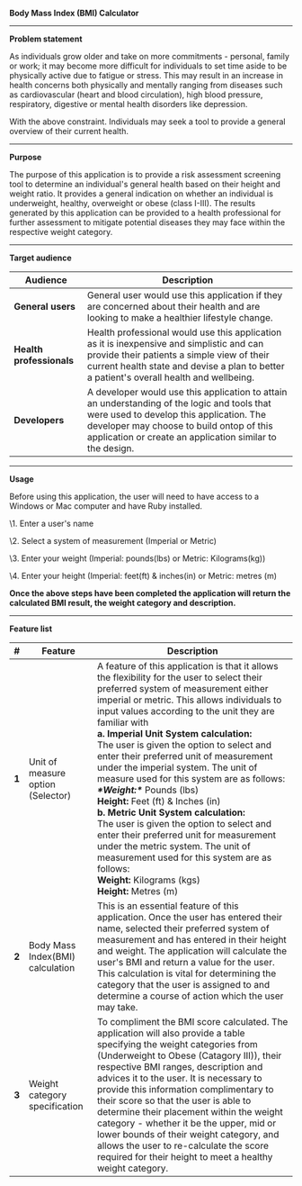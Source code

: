 **Body Mass Index (BMI) Calculator**

---

**Problem statement**

As individuals grow older and take on more commitments - personal, family or work; it may become more difficult for individuals to set time aside to be physically active due to fatigue or stress. This may result in an increase in health concerns both physically and mentally ranging from diseases such as cardiovascular (heart and blood circulation), high blood pressure, respiratory, digestive or mental health disorders like depression. 

With the above constraint. Individuals may seek a tool to provide a general overview of their current health. 



---

**Purpose**

The purpose of this application is to provide a risk assessment screening tool to determine an individual's general health based on their height and weight ratio. It provides a general indication on whether an individual is underweight, healthy, overweight or obese (class I-III). The results generated by this application can be provided to a health professional for further assessment to mitigate potential diseases they may face within the respective weight category. 

---

**Target audience**

| Audience                 | Description                                                  |
| ------------------------ | ------------------------------------------------------------ |
| **General users**        | General user would use this application if they are concerned about their health and are looking to make a healthier lifestyle change. |
| **Health professionals** | Health professional would use this application as it is inexpensive and simplistic and can provide their patients a simple view of their current health state and devise a plan to better a patient's overall health and wellbeing. |
| **Developers**           | A developer would use this application to attain an understanding of the logic and tools that were used to develop this application. The developer may choose to build ontop of this application or create an application similar to the design. |

---

**Usage**

Before using this application, the user will need to have access to a Windows or Mac computer and have Ruby installed. 

\1. Enter a user's name

\2. Select a system of measurement (Imperial or Metric)

\3. Enter your weight (Imperial: pounds(lbs) or Metric: Kilograms(kg))

\4.  Enter your height (Imperial: feet(ft) & inches(in) or Metric: metres (m)

**Once the above steps have been completed the application will return the calculated BMI result, the weight category and description.**

---

**Feature list**

| #     | Feature                           | Description                                                  |
| ----- | --------------------------------- | ------------------------------------------------------------ |
| **1** | Unit of measure option (Selector) | A feature of this application is that it allows the flexibility for the user to select their preferred system of measurement either imperial or metric. This allows individuals to input values according to the unit they are familiar with<br />**a. Imperial Unit System calculation:**<br />The user is given the option to select and enter their preferred unit of measurement under the imperial system. The unit of measure used for this system are as follows:<br />***\*Weight:\**** Pounds (lbs)<br />**Height:** Feet (ft) & Inches (in)<br />**b. Metric Unit System calculation:**<br />The user is given the option to select and enter their preferred unit for measurement under the metric system. The unit of measurement used for this system are as follows:<br />**Weight:** Kilograms (kgs)<br />**Height:** Metres (m) |
| **2** | Body Mass Index(BMI) calculation  | This is an essential feature of this application. Once the user has entered their name, selected their preferred system of measurement and has entered in their height and weight. The application will calculate the user's BMI and return a value for the user. This calculation is vital for determining the category that the user is assigned to and determine a course of action which the user may take. |
| **3** | Weight category specification     | To compliment the BMI score calculated. The application will also provide a table specifying the weight categories from (Underweight to Obese (Catagory III)), their respective BMI ranges, description and advices it to the user. It is necessary to provide this information complimentary to their score so that the user is able to determine their placement within the weight category - whether it be the upper, mid or lower bounds of their weight category, and allows the user to re-calculate the score required for their height to meet a healthy weight category. |


